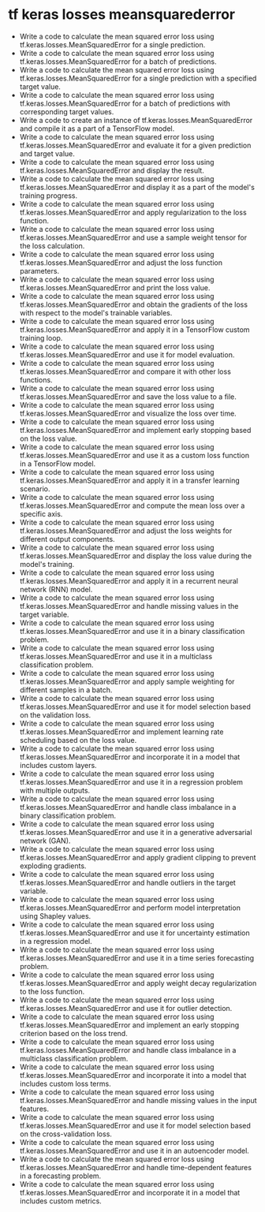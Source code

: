 # tf keras losses meansquarederror

- Write a code to calculate the mean squared error loss using tf.keras.losses.MeanSquaredError for a single prediction.
- Write a code to calculate the mean squared error loss using tf.keras.losses.MeanSquaredError for a batch of predictions.
- Write a code to calculate the mean squared error loss using tf.keras.losses.MeanSquaredError for a single prediction with a specified target value.
- Write a code to calculate the mean squared error loss using tf.keras.losses.MeanSquaredError for a batch of predictions with corresponding target values.
- Write a code to create an instance of tf.keras.losses.MeanSquaredError and compile it as a part of a TensorFlow model.
- Write a code to calculate the mean squared error loss using tf.keras.losses.MeanSquaredError and evaluate it for a given prediction and target value.
- Write a code to calculate the mean squared error loss using tf.keras.losses.MeanSquaredError and display the result.
- Write a code to calculate the mean squared error loss using tf.keras.losses.MeanSquaredError and display it as a part of the model's training progress.
- Write a code to calculate the mean squared error loss using tf.keras.losses.MeanSquaredError and apply regularization to the loss function.
- Write a code to calculate the mean squared error loss using tf.keras.losses.MeanSquaredError and use a sample weight tensor for the loss calculation.
- Write a code to calculate the mean squared error loss using tf.keras.losses.MeanSquaredError and adjust the loss function parameters.
- Write a code to calculate the mean squared error loss using tf.keras.losses.MeanSquaredError and print the loss value.
- Write a code to calculate the mean squared error loss using tf.keras.losses.MeanSquaredError and obtain the gradients of the loss with respect to the model's trainable variables.
- Write a code to calculate the mean squared error loss using tf.keras.losses.MeanSquaredError and apply it in a TensorFlow custom training loop.
- Write a code to calculate the mean squared error loss using tf.keras.losses.MeanSquaredError and use it for model evaluation.
- Write a code to calculate the mean squared error loss using tf.keras.losses.MeanSquaredError and compare it with other loss functions.
- Write a code to calculate the mean squared error loss using tf.keras.losses.MeanSquaredError and save the loss value to a file.
- Write a code to calculate the mean squared error loss using tf.keras.losses.MeanSquaredError and visualize the loss over time.
- Write a code to calculate the mean squared error loss using tf.keras.losses.MeanSquaredError and implement early stopping based on the loss value.
- Write a code to calculate the mean squared error loss using tf.keras.losses.MeanSquaredError and use it as a custom loss function in a TensorFlow model.
- Write a code to calculate the mean squared error loss using tf.keras.losses.MeanSquaredError and apply it in a transfer learning scenario.
- Write a code to calculate the mean squared error loss using tf.keras.losses.MeanSquaredError and compute the mean loss over a specific axis.
- Write a code to calculate the mean squared error loss using tf.keras.losses.MeanSquaredError and adjust the loss weights for different output components.
- Write a code to calculate the mean squared error loss using tf.keras.losses.MeanSquaredError and display the loss value during the model's training.
- Write a code to calculate the mean squared error loss using tf.keras.losses.MeanSquaredError and apply it in a recurrent neural network (RNN) model.
- Write a code to calculate the mean squared error loss using tf.keras.losses.MeanSquaredError and handle missing values in the target variable.
- Write a code to calculate the mean squared error loss using tf.keras.losses.MeanSquaredError and use it in a binary classification problem.
- Write a code to calculate the mean squared error loss using tf.keras.losses.MeanSquaredError and use it in a multiclass classification problem.
- Write a code to calculate the mean squared error loss using tf.keras.losses.MeanSquaredError and apply sample weighting for different samples in a batch.
- Write a code to calculate the mean squared error loss using tf.keras.losses.MeanSquaredError and use it for model selection based on the validation loss.
- Write a code to calculate the mean squared error loss using tf.keras.losses.MeanSquaredError and implement learning rate scheduling based on the loss value.
- Write a code to calculate the mean squared error loss using tf.keras.losses.MeanSquaredError and incorporate it in a model that includes custom layers.
- Write a code to calculate the mean squared error loss using tf.keras.losses.MeanSquaredError and use it in a regression problem with multiple outputs.
- Write a code to calculate the mean squared error loss using tf.keras.losses.MeanSquaredError and handle class imbalance in a binary classification problem.
- Write a code to calculate the mean squared error loss using tf.keras.losses.MeanSquaredError and use it in a generative adversarial network (GAN).
- Write a code to calculate the mean squared error loss using tf.keras.losses.MeanSquaredError and apply gradient clipping to prevent exploding gradients.
- Write a code to calculate the mean squared error loss using tf.keras.losses.MeanSquaredError and handle outliers in the target variable.
- Write a code to calculate the mean squared error loss using tf.keras.losses.MeanSquaredError and perform model interpretation using Shapley values.
- Write a code to calculate the mean squared error loss using tf.keras.losses.MeanSquaredError and use it for uncertainty estimation in a regression model.
- Write a code to calculate the mean squared error loss using tf.keras.losses.MeanSquaredError and use it in a time series forecasting problem.
- Write a code to calculate the mean squared error loss using tf.keras.losses.MeanSquaredError and apply weight decay regularization to the loss function.
- Write a code to calculate the mean squared error loss using tf.keras.losses.MeanSquaredError and use it for outlier detection.
- Write a code to calculate the mean squared error loss using tf.keras.losses.MeanSquaredError and implement an early stopping criterion based on the loss trend.
- Write a code to calculate the mean squared error loss using tf.keras.losses.MeanSquaredError and handle class imbalance in a multiclass classification problem.
- Write a code to calculate the mean squared error loss using tf.keras.losses.MeanSquaredError and incorporate it into a model that includes custom loss terms.
- Write a code to calculate the mean squared error loss using tf.keras.losses.MeanSquaredError and handle missing values in the input features.
- Write a code to calculate the mean squared error loss using tf.keras.losses.MeanSquaredError and use it for model selection based on the cross-validation loss.
- Write a code to calculate the mean squared error loss using tf.keras.losses.MeanSquaredError and use it in an autoencoder model.
- Write a code to calculate the mean squared error loss using tf.keras.losses.MeanSquaredError and handle time-dependent features in a forecasting problem.
- Write a code to calculate the mean squared error loss using tf.keras.losses.MeanSquaredError and incorporate it in a model that includes custom metrics.